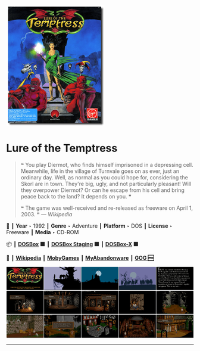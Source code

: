 ![](Thumbnail.png "application-thumbnail")

# Lure of the Temptress

> ❝ You play Diermot, who finds himself imprisoned in a depressing cell. Meanwhile, life in the village of Turnvale goes on as ever, just an ordinary day. Well, as normal as you could hope for, considering the Skorl are in town. They're big, ugly, and not particularly pleasant! Will they overpower Diermot? Or can he escape from his cell and bring peace back to the land? It depends on you. ❞
>
> ❝ The game was well-received and re-released as freeware on April 1, 2003. ❞ — *Wikipedia*
>

📌 ┃ **Year** ‣ 1992 ┃ **Genre** ‣ Adventure ┃ **Platform** ‣ DOS ┃ **License** ‣ Freeware ┃ **Media** ‣ CD-ROM 

📦 ┃ **[DOSBox](https://www.dosbox.com/) 🟩** ┃ **[DOSBox Staging](https://dosbox-staging.github.io/) 🟩** ┃ **[DOSBox-X](https://dosbox-x.com/) 🟩** 

📎 ┃ **[Wikipedia](https://en.wikipedia.org/wiki/Lure_of_the_Temptress)** ┃ **[MobyGames](https://www.mobygames.com/game/1134/lure-of-the-temptress/)** ┃ **[MyAbandonware](https://www.myabandonware.com/game/lure-of-the-temptress-1ge)** ┃ **[GOG 🆓](https://www.gog.com/en/game/lure_of_the_temptress)** 

![](Montage.png "Lure of the Temptress")

---

